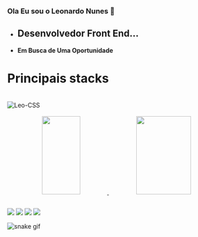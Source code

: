 ### Ola Eu sou o Leonardo Nunes 👋

- ## Desenvolvedor Front End...
-  <strong>Em Busca de Uma  Oportunidade</strong>
  #  Principais stacks
   <div style="display: inline_block"><br>
       <img align="center" alt="Leo-CSS"  src="https://skillicons.dev/icons?i=react,javascript,typescript,firebase,vite,styledcomponents,html,css,scss&theme=dark">
    </div><br>
   

<div align="center" >
  <a href="https://github.com/leonardofx1">
  <img width="42%" height="180em" src="https://github-readme-stats.vercel.app/api?username=leonardofx1&show_icons=true&theme=dark&include_all_commits=true&count_private=true"/>
  <img width="50%" height="180em" src="https://github-readme-stats.vercel.app/api/top-langs/?username=leonardofx1&layout=compact&langs_count=7&theme=dark"/>
</div>

##

<div> 
  <a href="https://www.instagram.com/leonardo.nunez.h1/" target="_blank"><img src="https://img.shields.io/badge/-Instagram-%23E4405F?style=for-the-badge&logo=instagram&logoColor=white" target="_blank"></a>
 <a href="https://discordapp.com/users/leof1#0215" target="_blank"><img src="https://img.shields.io/badge/Discord-7289DA?style=for-the-badge&logo=discord&logoColor=white" target="_blank"></a> 
  <a href = "mailto:leonardonunesfreitas1@gmail.com"><img src="https://img.shields.io/badge/-Gmail-%23333?style=for-the-badge&logo=gmail&logoColor=white" target="_blank"></a>
  <a href="https://www.linkedin.com/in/leonardo-nunes-freitas-798ba1239/" target="_blank"><img src="https://img.shields.io/badge/-LinkedIn-%230077B5?style=for-the-badge&logo=linkedin&logoColor=white" target="_blank"></a> 
 
![snake gif](https://github.com/leonardofx1/leonardofx1/blob/output/github-contribution-grid-snake.svg)
